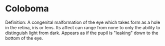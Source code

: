 # Coloboma

Definition: A congenital malformation of the eye which takes form as a hole in the retina, iris or lens. Its affect can range from none to only the ability to distinguish light from dark. Appears as if the pupil is "leaking" down to the bottom of the eye.